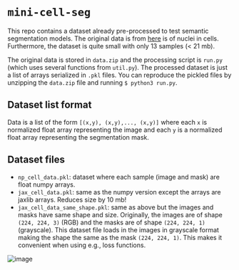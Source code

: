 # `mini-cell-seg`

This repo contains a dataset already pre-processed to test semantic segmentation models. The original data is from [here](https://www.kaggle.com/c/data-science-bowl-2018) is of nuclei in cells. Furthermore, the dataset is quite small with only 13 samples (< 21 mb). 

The original data is stored in `data.zip` and the processing script is `run.py` (which uses several functions from `util.py`). The processed dataset is just a list of arrays serialized in `.pkl` files. You can reproduce the pickled files by unzipping the `data.zip` file and running `$ python3 run.py`. 

## Dataset list format 

Data is a list of the form `[(x,y), (x,y),..., (x,y)]` where each `x` is normalized float array representing the image and each `y` is a normalized float array representing the segmentation mask. 


## Dataset files

- `np_cell_data.pkl`: dataset where each sample (image and mask) are float numpy arrays. 
- `jax_cell_data.pkl`: same as the numpy version except the arrays are jaxlib arrays. Reduces size by 10 mb!
- `jax_cell_data_same_shape.pkl`: same as above but the images and masks have same shape and size. Originally, the images are of shape `(224, 224, 3)` (RGB) and the masks are of shape `(224, 224, 1)` (grayscale). This dataset file loads in the images in grayscale format making the shape the same as the mask `(224, 224, 1)`. This makes it convenient when using e.g., loss functions. 


![image](https://user-images.githubusercontent.com/57341225/176973764-eca2160f-3d43-43bb-b2f2-c71624463aff.png)

